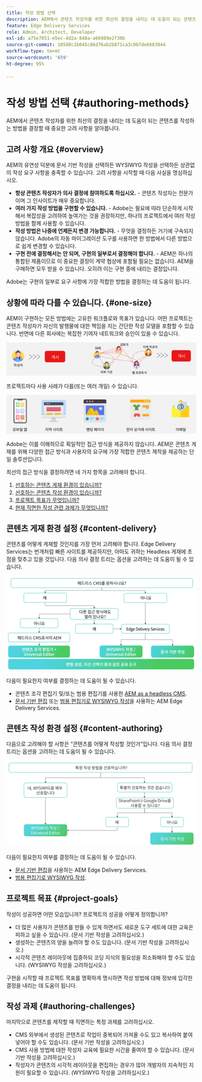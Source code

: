 ```yaml
---
title: 작성 방법 선택
description: AEM에서 콘텐츠 작성자를 위한 최선의 결정을 내리는 데 도움이 되는 콘텐츠를 작성하는 방법을 결정할 때 중요한 고려 사항을 알아봅니다.
feature: Edge Delivery Services
role: Admin, Architect, Developer
exl-id: a75e7051-e5ec-4d2a-848a-a66989e2f30b
source-git-commit: 10580c1b045c86d76ab2b871ca3c0b7de6683044
workflow-type: tm+mt
source-wordcount: '659'
ht-degree: 95%

---
```


# 작성 방법 선택 {#authoring-methods}

AEM에서 콘텐츠 작성자를 위한 최선의 결정을 내리는 데 도움이 되는 콘텐츠를 작성하는 방법을 결정할 때 중요한 고려 사항을 알아봅니다.

## 고려 사항 개요 {#overview}

AEM의 유연성 덕분에 문서 기반 작성을 선택하든 WYSIWYG 작성을 선택하든 상관없이 작성 요구 사항을 충족할 수 있습니다. 고려 사항을 시작할 때 다음 사실을 명심하십시오.

* **항상 콘텐츠 작성자가 의사 결정에 참여하도록 하십시오.** - 콘텐츠 작성자는 전문가이며 그 인사이트가 매우 중요합니다.
* **여러 가지 작성 방법을 구현할 수 있습니다.** - Adobe는 필요에 따라 단순하게 시작해서 복잡성을 고려하여 높여가는 것을 권장하지만, 하나의 프로젝트에서 여러 작성 방법을 함께 사용할 수 있습니다.
* **작성 방법은 나중에 언제든지 변경 가능합니다.** - 무엇을 결정하든 거기에 구속되지 않습니다. Adobe의 자동 마이그레이션 도구를 사용하면 한 방법에서 다른 방법으로 쉽게 변경할 수 있습니다.
* **구현 전에 결정해서는 안 되며, 구현의 일부로서 결정해야 합니다.** - AEM은 하나의 통합된 제품이므로 이 중요한 결정이 계약 협상에 포함될 필요는 없습니다. AEM을 구매하면 모두 받을 수 있습니다. 오히려 이는 구현 중에 내리는 결정입니다.

Adobe는 구현의 일부로 요구 사항에 가장 적합한 방법을 결정하는 데 도움이 됩니다.

## 상황에 따라 다를 수 있습니다. {#one-size}

AEM이 구현하는 모든 방법에는 고유한 워크플로와 목표가 있습니다. 어떤 프로젝트는 콘텐츠 작성자가 자신의 발행물에 대한 책임을 지는 간단한 작성 모델을 포함할 수 있습니다. 반면에 다른 회사에는 복잡한 기여자 네트워크와 승인이 있을 수 있습니다.

![다양한 작성 워크플로](assets/authoring-workflows.png)

프로젝트마다 사용 사례가 다를(또는 여러 개일) 수 있습니다.

![사용 사례](assets/use-cases.png)

Adobe는 이를 이해하므로 획일적인 접근 방식을 제공하지 않습니다. AEM은 콘텐츠 게재를 위해 다양한 접근 방식과 사용자의 요구에 가장 적합한 콘텐츠 제작을 제공하는 단일 솔루션입니다.

최선의 접근 방식을 결정하려면 네 가지 항목을 고려해야 합니다.

1. [선호하는 콘텐츠 게재 환경이 있습니까?](#content-delivery)
1. [선호하는 콘텐츠 작성 환경이 있습니까?](#content-authoring)
1. [프로젝트 목표가 무엇입니까?](#project-goals)
1. [현재 직면한 작성 관련 과제가 무엇입니까?](#authoring-challenges)

## 콘텐츠 게재 환경 설정 {#content-delivery}

콘텐츠를 어떻게 게재할 것인지를 가장 먼저 고려해야 합니다. Edge Delivery Services는 번개처럼 빠른 사이트를 제공하지만, 아마도 귀하는 Headless 게재에 초점을 맞추고 있을 것입니다. 다음 의사 결정 트리는 옵션을 고려하는 데 도움이 될 수 있습니다.

![콘텐츠 게재 결정 트리](assets/content-delivery-decision-tree.png)

다음이 필요한지 여부를 결정하는 데 도움이 될 수 있습니다.

* 콘텐츠 조각 편집기 및/또는 범용 편집기를 사용한 [AEM as a headless CMS](/help/headless/introduction.md).
* [문서 기반 편집](/help/edge/docs/authoring.md) 또는 [범용 편집기로 WYSIWYG 작성](/help/edge/wysiwyg-authoring/authoring.md)을 사용하는 AEM Edge Delivery Services.

## 콘텐츠 작성 환경 설정 {#content-authoring}

다음으로 고려해야 할 사항은 “콘텐츠를 어떻게 작성할 것인가”입니다. 다음 의사 결정 트리는 옵션을 고려하는 데 도움이 될 수 있습니다.

![콘텐츠 작성 결정 트리](assets/content-authoring-decision-tree.png)

다음이 필요한지 여부를 결정하는 데 도움이 될 수 있습니다.

* [문서 기반 편집](/help/edge/docs/authoring.md)을 사용하는 AEM Edge Delivery Services.
* [범용 편집기로 WYSIWYG 작성](/help/edge/wysiwyg-authoring/authoring.md).

## 프로젝트 목표 {#project-goals}

작성이 성공하면 어떤 모습입니까? 프로젝트의 성공을 어떻게 정의합니까?

* 더 많은 사용자가 콘텐츠를 만들 수 있게 하면서도 새로운 도구 세트에 대한 교육은 피하고 싶을 수 있습니다. (문서 기반 작성을 고려하십시오.)
* 생성하는 콘텐츠의 양을 늘려야 할 수도 있습니다. (문서 기반 작성을 고려하십시오.)
* 시각적 콘텐츠 레이아웃에 집중하되 코딩 지식의 필요성을 최소화해야 할 수도 있습니다. (WYSIWYG 작성을 고려하십시오.)

구현을 시작할 때 프로젝트 목표를 명확하게 명시하면 작성 방법에 대해 정보에 입각한 결정을 내리는 데 도움이 됩니다.

## 작성 과제 {#authoring-challenges}

마지막으로 콘텐츠를 제작할 때 직면하는 특정 과제를 고려하십시오.

* CMS 외부에서 생성된 콘텐츠로 작업이 중복되어 가져올 수도 있고 복사하여 붙여넣어야 할 수도 있습니다. (문서 기반 작성을 고려하십시오.)
* CMS 사용 방법에 대한 작성자 교육에 필요한 시간을 줄여야 할 수 있습니다. (문서 기반 작성을 고려하십시오.)
* 작성자가 콘텐츠의 시각적 레이아웃을 편집하는 경우가 많아 개발자의 지속적인 지원이 필요할 수 있습니다. (WYSIWYG 작성을 고려하십시오.)
